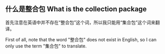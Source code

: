 ## 什么是整合包 What is the collection package
首先注意在英语中并不存在“整合包”这个词，所以我只能用“集合包”这个词来翻译。

First of all, note that the word "整合包" does not exist in English, so I can only use the term "集合包" to translate.
